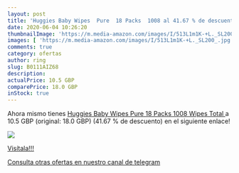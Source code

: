 ```yaml
---
layout: post
title: 'Huggies Baby Wipes  Pure  18 Packs  1008 al 41.67 % de descuento'
date: 2020-06-04 10:26:20
thumbnailImage: 'https://m.media-amazon.com/images/I/513L1m1K-+L._SL200_.jpg'
images: [ 'https://m.media-amazon.com/images/I/513L1m1K-+L._SL200_.jpg' ]
comments: true
category: ofertas
author: ring
slug: B0111AIZ68
description:
actualPrice: 10.5 GBP
comparePrice: 18.0 GBP
inStock: true
---
```


Ahora mismo tienes [Huggies Baby Wipes  Pure  18 Packs  1008 Wipes Total ](https://www.amazon.com/dp/B0111AIZ68/?tag=redken08-20) a 10.5 GBP (original: 18.0 GBP) (41.67 %  de descuento) en el siguiente enlace!

[![](https://m.media-amazon.com/images/I/513L1m1K-+L._SL200_.jpg)](https://www.amazon.com/dp/B0111AIZ68/?tag=redken08-20)

[Visítala!!!](https://www.amazon.com/dp/B0111AIZ68/?tag=redken08-20)

[Consulta otras ofertas en nuestro canal de telegram](https://t.me/s/ofertas25)
